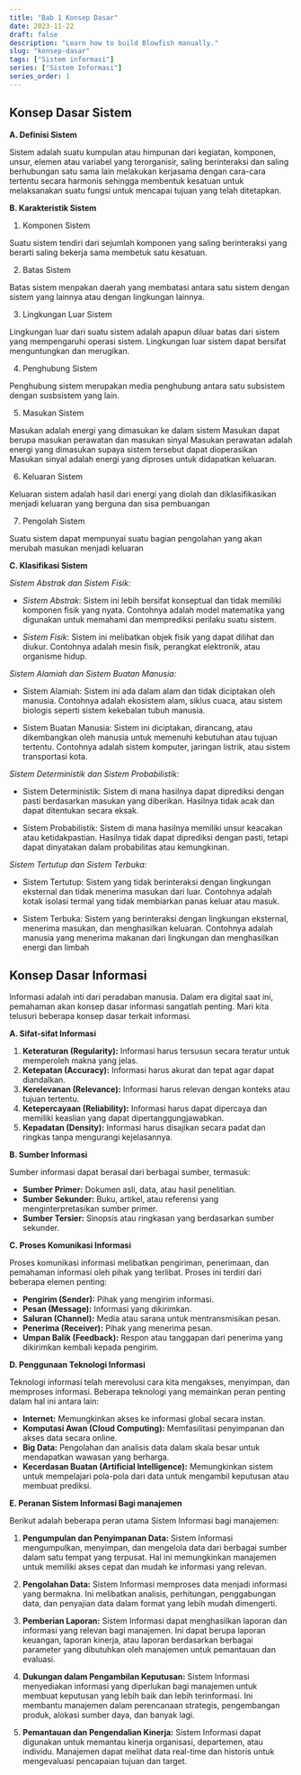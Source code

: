 ```yaml
---
title: "Bab 1 Konsep Dasar"
date: 2023-11-22
draft: false
description: "Learn how to build Blowfish manually."
slug: "konsep-dasar"
tags: ["Sistem informasi"]
series: ["Sistem Informasi"]
series_order: 1
---
```


## Konsep Dasar Sistem

**A. Definisi Sistem**

Sistem adalah suatu kumpulan atau himpunan dari kegiatan, komponen, unsur, elemen atau variabel yang terorganisir, saling berinteraksi dan saling berhubungan satu sama lain melakukan kerjasama dengan cara-cara tertentu secara harmonis sehingga membentuk kesatuan untuk melaksanakan suatu fungsi untuk mencapai tujuan yang telah ditetapkan.

**B. Karakteristik Sistem**

1. Komponen Sistem

Suatu sistem tendiri dari sejumlah komponen yang saling berinteraksi yang berarti saling bekerja sama membetuk satu kesatuan.

2. Batas Sistem

Batas sistem menpakan daerah yang membatasi antara satu sistem dengan sistem yang lainnya atau dengan lingkungan lainnya.

3. Lingkungan Luar Sistem

Lingkungan luar dari suatu sistem adalah apapun diluar batas dari sistem yang mempengaruhi operasi sistem. Lingkungan luar sistem dapat bersifat menguntungkan dan merugikan.

4. Penghubung Sistem

Penghubung sistem merupakan media penghubung antara satu subsistem dengan susbsistem yang lain.

5. Masukan Sistem

Masukan adalah energi yang dimasukan ke dalam sistem Masukan dapat berupa masukan perawatan dan masukan sinyal Masukan perawatan adalah energi yang dimasukan supaya sistem tersebut dapat dioperasikan Masukan sinyal adalah energi yang diproses untuk didapatkan keluaran.

6. Keluaran Sistem

Keluaran sistem adalah hasil dari energi yang diolah dan diklasifikasikan menjadi keluaran yang berguna dan sisa pembuangan

7. Pengolah Sistem

Suatu sistem dapat mempunyai suatu bagian pengolahan yang akan merubah masukan menjadi keluaran

 **C. Klasifikasi Sistem**

*Sistem Abstrak dan Sistem Fisik:*

+ *Sistem Abstrak*: Sistem ini lebih bersifat konseptual dan tidak memiliki komponen fisik yang nyata. Contohnya adalah model matematika yang digunakan untuk memahami dan memprediksi perilaku suatu sistem.

+ *Sistem Fisik*: Sistem ini melibatkan objek fisik yang dapat dilihat dan diukur. Contohnya adalah mesin fisik, perangkat elektronik, atau organisme hidup.

*Sistem Alamiah dan Sistem Buatan Manusia:*

+ Sistem Alamiah: Sistem ini ada dalam alam dan tidak diciptakan oleh manusia. Contohnya adalah ekosistem alam, siklus cuaca, atau sistem biologis seperti sistem kekebalan tubuh manusia.

+ Sistem Buatan Manusia: Sistem ini diciptakan, dirancang, atau dikembangkan oleh manusia untuk memenuhi kebutuhan atau tujuan tertentu. Contohnya adalah sistem komputer, jaringan listrik, atau sistem transportasi kota.



*Sistem Deterministik dan Sistem Probabilistik:*

+ Sistem Deterministik: Sistem di mana hasilnya dapat diprediksi dengan pasti berdasarkan masukan yang diberikan. Hasilnya tidak acak dan dapat ditentukan secara eksak.

+ Sistem Probabilistik: Sistem di mana hasilnya memiliki unsur keacakan atau ketidakpastian. Hasilnya tidak dapat diprediksi dengan pasti, tetapi dapat dinyatakan dalam probabilitas atau kemungkinan.



*Sistem Tertutup dan Sistem Terbuka:*

+ Sistem Tertutup: Sistem yang tidak berinteraksi dengan lingkungan eksternal dan tidak menerima masukan dari luar. Contohnya adalah kotak isolasi termal yang tidak membiarkan panas keluar atau masuk.

+ Sistem Terbuka: Sistem yang berinteraksi dengan lingkungan eksternal, menerima masukan, dan menghasilkan keluaran. Contohnya adalah manusia yang menerima makanan dari lingkungan dan menghasilkan energi dan limbah





## Konsep Dasar Informasi

Informasi adalah inti dari peradaban manusia. Dalam era digital saat ini, pemahaman akan konsep dasar informasi sangatlah penting. Mari kita telusuri beberapa konsep dasar terkait informasi.

**A. Sifat-sifat Informasi**

1. **Keteraturan (Regularity):** Informasi harus tersusun secara teratur untuk memperoleh makna yang jelas.
2. **Ketepatan (Accuracy):** Informasi harus akurat dan tepat agar dapat diandalkan.
3. **Kerelevanan (Relevance):** Informasi harus relevan dengan konteks atau tujuan tertentu.
4. **Ketepercayaan (Reliability):** Informasi harus dapat dipercaya dan memiliki keaslian yang dapat dipertanggungjawabkan.
5. **Kepadatan (Density):** Informasi harus disajikan secara padat dan ringkas tanpa mengurangi kejelasannya.

**B. Sumber Informasi**

Sumber informasi dapat berasal dari berbagai sumber, termasuk:

- **Sumber Primer:** Dokumen asli, data, atau hasil penelitian.
- **Sumber Sekunder:** Buku, artikel, atau referensi yang menginterpretasikan sumber primer.
- **Sumber Tersier:** Sinopsis atau ringkasan yang berdasarkan sumber sekunder.

**C. Proses Komunikasi Informasi**

Proses komunikasi informasi melibatkan pengiriman, penerimaan, dan pemahaman informasi oleh pihak yang terlibat. Proses ini terdiri dari beberapa elemen penting:

- **Pengirim (Sender):** Pihak yang mengirim informasi.
- **Pesan (Message):** Informasi yang dikirimkan.
- **Saluran (Channel):** Media atau sarana untuk mentransmisikan pesan.
- **Penerima (Receiver):** Pihak yang menerima pesan.
- **Umpan Balik (Feedback):** Respon atau tanggapan dari penerima yang dikirimkan kembali kepada pengirim.

**D. Penggunaan Teknologi Informasi**

Teknologi informasi telah merevolusi cara kita mengakses, menyimpan, dan memproses informasi. Beberapa teknologi yang memainkan peran penting dalam hal ini antara lain:

- **Internet:** Memungkinkan akses ke informasi global secara instan.
- **Komputasi Awan (Cloud Computing):** Memfasilitasi penyimpanan dan akses data secara online.
- **Big Data:** Pengolahan dan analisis data dalam skala besar untuk mendapatkan wawasan yang berharga.
- **Kecerdasan Buatan (Artificial Intelligence):** Memungkinkan sistem untuk mempelajari pola-pola dari data untuk mengambil keputusan atau membuat prediksi.

**E. Peranan Sistem Informasi Bagi manajemen**

Berikut adalah beberapa peran utama Sistem Informasi bagi manajemen:

1. **Pengumpulan dan Penyimpanan Data:** Sistem Informasi mengumpulkan, menyimpan, dan mengelola data dari berbagai sumber dalam satu tempat yang terpusat. Hal ini memungkinkan manajemen untuk memiliki akses cepat dan mudah ke informasi yang relevan.

2. **Pengolahan Data:** Sistem Informasi memproses data menjadi informasi yang bermakna. Ini melibatkan analisis, perhitungan, penggabungan data, dan penyajian data dalam format yang lebih mudah dimengerti.

3. **Pemberian Laporan:** Sistem Informasi dapat menghasilkan laporan dan informasi yang relevan bagi manajemen. Ini dapat berupa laporan keuangan, laporan kinerja, atau laporan berdasarkan berbagai parameter yang dibutuhkan oleh manajemen untuk pemantauan dan evaluasi.

4. **Dukungan dalam Pengambilan Keputusan:** Sistem Informasi menyediakan informasi yang diperlukan bagi manajemen untuk membuat keputusan yang lebih baik dan lebih terinformasi. Ini membantu manajemen dalam perencanaan strategis, pengembangan produk, alokasi sumber daya, dan banyak lagi.

5. **Pemantauan dan Pengendalian Kinerja:** Sistem Informasi dapat digunakan untuk memantau kinerja organisasi, departemen, atau individu. Manajemen dapat melihat data real-time dan historis untuk mengevaluasi pencapaian tujuan dan target.